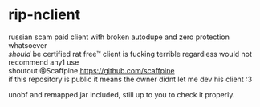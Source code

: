 # rip-nclient
 russian scam paid client with broken autodupe and zero protection whatsoever<br>
*should* be certified rat free™ client is fucking terrible regardless would not recommend any1 use<br>
 shoutout @Scaffpine https://github.com/scaffpine<br>
 if this repository is public it means the owner didnt let me dev his client :3<br>

 unobf and remapped jar included, still up to you to check it properly.

